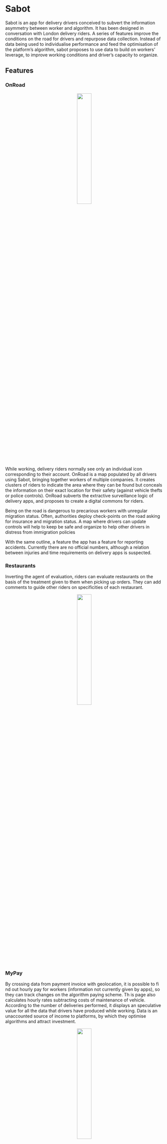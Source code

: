 # Sabot
Sabot is an app for delivery drivers conceived to subvert the information asymmetry between worker and algorithm. It has been designed in conversation with London delivery riders. A series of features improve the conditions on the road for drivers and repurpose data collection. Instead of data being used to individualise performance and feed the optimisation of the platform’s algorithm, sabot proposes to use data to build on workers’ leverage, to improve working conditions and driver’s capacity to organize.

## Features
### OnRoad
<p align="center">
<img src="https://user-images.githubusercontent.com/102227606/187195934-7880de43-5c35-4326-8cd9-c13f60b44357.png" width=30% height=30% right=150>
</p>
While working, delivery riders normally see only an individual icon corresponding to their account. OnRoad is a map populated by all drivers using Sabot, bringing together workers of  multiple companies. It creates clusters of riders to indicate the area where they can be found but conceals the information on their exact location for their safety (against vehicle thefts or police controls).
OnRoad subverts the extractive surveillance logic of delivery apps, and proposes to create a digital commons for riders.
</p>
Being on the road is dangerous to precarious workers with unregular migration status. Often, authorities deploy check-points on the road asking for insurance and migration status. A map where drivers can update controls will help to keep be safe and organize to help other drivers in distress from immigration policies
</p>

With the same outline, a feature the app has a feature for reporting accidents. Currently there are no official numbers, although a relation between injuries and time requirements on delivery apps is suspected. 

### Restaurants

Inverting the agent of evaluation, riders can evaluate restaurants on the basis of the treatment given to them when picking up orders. They can add comments to guide other riders on specificities of each restaurant.

<p align="center">
<img src="https://user-images.githubusercontent.com/102227606/232464173-14d3b854-358d-4544-a194-9ace38c688d7.png" width=30% height=30% right=150>
</p>


### MyPay

By crossing data from payment invoice with geolocation, it is possible to fi nd out hourly pay for workers (information not currently given by apps), so they can track changes on the algorithm paying scheme. Th is page also calculates hourly rates subtracting costs of maintenance of vehicle. According to the number of deliveries performed, it displays an speculative value for all the data that drivers have produced while working. Data is an unaccounted source of income to platforms, by which they optimise algorithms and attract investment. 

<p align="center">
<img src="https://user-images.githubusercontent.com/102227606/232465156-e04637c7-53fb-469f-b9af-888de91eaa84.png" width=30% height=30% right=150>
</p>

### Software
The app has been built using React Native, a javascript library popular among coders to create user interfaces and apps for Android and IOS. Before starting this project, I had a very basic understanding of code. So parallel to the research project, I started the project of learning a new language: javascript. In order to modify the code of the app as a developper it will be necessary to download it from the github repository and obtain an APIKey from GoogleMaps service and add it to
the file in the repository: GoogleMaps APIKey in: Sabot\android\app\src\main\AndroidManifest.xml

### Database
The database to store and fetch data from the app has been built with Firebase, a GoogleCloud service that allows to create real-time databases. The structure to organize the information is shown in the following page. The database, unlike the code, is not public since it contains the data from riders, which should only be released to their disclosure. If the reader wanted to build her own database to work with this app, it would be necessary to obtain an APIKey from GoogleCloud Firebase and download the according json file to set up in the app. 

### APP
You can download the app for Android here: https://drive.google.com/drive/folders/1YQTN0PJXtGXX72EGvuhWa8lJkqSm2JW4

### CODE
You can download the code's explanation guide here: https://drive.google.com/file/d/1eWCXGvg22HyjtOuK_nc8UbfozL0qZ_jE/view?usp=sharing

